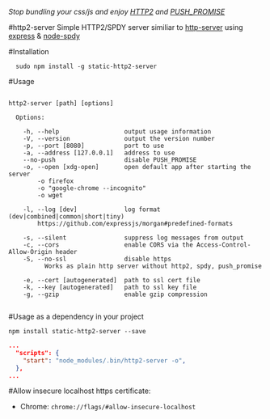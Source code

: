 *Stop bundling your css/js and enjoy [HTTP2](https://http2.github.io/) and [PUSH_PROMISE](http://httpwg.org/specs/rfc7540.html#PUSH_PROMISE)*

#http2-server
Simple HTTP2/SPDY server similiar to [http-server](https://github.com/indexzero/http-server) using [express](https://github.com/expressjs/express) & [node-spdy](https://github.com/indutny/node-spdy)

#Installation
```
  sudo npm install -g static-http2-server
```

#Usage

```

http2-server [path] [options]

  Options:

    -h, --help                  output usage information
    -V, --version               output the version number
    -p, --port [8080]           port to use
    -a, --address [127.0.0.1]   address to use
    --no-push                   disable PUSH_PROMISE
    -o, --open [xdg-open]       open default app after starting the server
        -o firefox
        -o "google-chrome --incognito"
        -o wget
    
    -l, --log [dev]             log format (dev|combined|common|short|tiny)
        https://github.com/expressjs/morgan#predefined-formats
    
    -s, --silent                suppress log messages from output
    -c, --cors                  enable CORS via the Access-Control-Allow-Origin header
    -S, --no-ssl                disable https
          Works as plain http server without http2, spdy, push_promise
    
    -e, --cert [autogenerated]  path to ssl cert file
    -k, --key [autogenerated]   path to ssl key file
    -g, --gzip                  enable gzip compression


```

#Usage as a dependency in your project

```
npm install static-http2-server --save
```
```package.json
...
  "scripts": {
    "start": "node_modules/.bin/http2-server -o",
  },
...  
```

#Allow insecure localhost https certificate:
* Chrome: ```chrome://flags/#allow-insecure-localhost```
